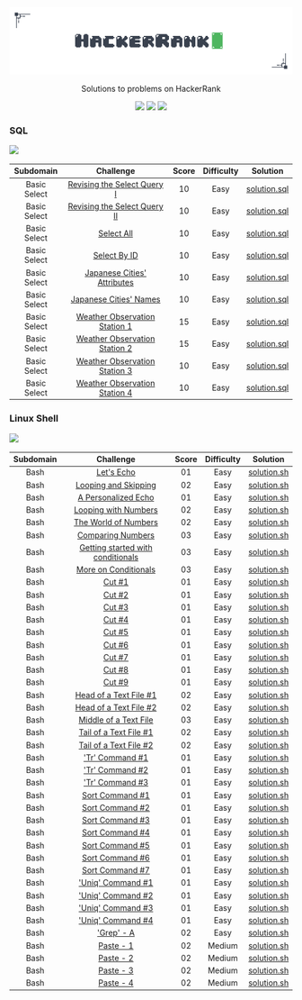 <p align="center">
	<img src="Images/hackerrank-logo.png" ></a>
</p>
<p align="center">
    Solutions to problems on HackerRank
</p>
<p align="center">
	<img src="https://img.shields.io/badge/Problems%20Solved-51-brightgreen.svg">
	<img src="https://img.shields.io/badge/Language-Rust/Shell/SQL-orange.svg">
	<img src="https://img.shields.io/badge/Latest%20Update-15/11/2024-brightgreen.svg">
</p>

### SQL
<p><img src="https://img.shields.io/badge/Points-110-orange.svg"></p>

|          Subdomain          |                                                          Challenge                                                           | Score  | Difficulty |                                             Solution                                                                    |
|:---------------------------:|:----------------------------------------------------------------------------------------------------------------------------:|:------:|:----------:|:-----------------------------------------------------------------------------------------------------------------------:|
|        Basic Select         | [Revising the Select Query I](https://www.hackerrank.com/challenges/revising-the-select-query)                               |   10   |    Easy    | [solution.sql](https://github.com/nfoj/hackerrank/blob/main/SQL/Revising-the-Select-Query-I/solution.sql)               |
|        Basic Select         | [Revising the Select Query II](https://www.hackerrank.com/challenges/revising-the-select-query-2)                            |   10   |    Easy    | [solution.sql](https://github.com/nfoj/hackerrank/blob/main/SQL/Revising-the-Select-Query-II/solution.sql)              |
|        Basic Select         | [Select All](https://www.hackerrank.com/challenges/select-all-sql)                                                           |   10   |    Easy    | [solution.sql](https://github.com/nfoj/hackerrank/blob/main/SQL/Select-All/solution.sql)                                |
|        Basic Select         | [Select By ID](https://www.hackerrank.com/challenges/select-by-id)                                                           |   10   |    Easy    | [solution.sql](https://github.com/nfoj/hackerrank/blob/main/SQL/Select-By-ID/solution.sql)                              |
|        Basic Select         | [Japanese Cities' Attributes](https://www.hackerrank.com/challenges/japanese-cities-attributes)                              |   10   |    Easy    | [solution.sql](https://github.com/nfoj/hackerrank/blob/main/SQL/Japanese-Cities-Attributes/solution.sql)                |
|        Basic Select         | [Japanese Cities' Names](https://www.hackerrank.com/challenges/japanese-cities-name)                                         |   10   |    Easy    | [solution.sql](https://github.com/nfoj/hackerrank/blob/main/SQL/Japanese-Cities-Names/solution.sql)                     |
|        Basic Select         | [Weather Observation Station 1](https://www.hackerrank.com/challenges/weather-observation-station-1)                         |   15   |    Easy    | [solution.sql](https://github.com/nfoj/hackerrank/blob/main/SQL/Weather-Observation-Station-1/solution.sql)             |
|        Basic Select         | [Weather Observation Station 2](https://www.hackerrank.com/challenges/weather-observation-station-2)                         |   15   |    Easy    | [solution.sql](https://github.com/nfoj/hackerrank/blob/main/SQL/Weather-Observation-Station-2/solution.sql)             |
|        Basic Select         | [Weather Observation Station 3](https://www.hackerrank.com/challenges/weather-observation-station-3)                         |   10   |    Easy    | [solution.sql](https://github.com/nfoj/hackerrank/blob/main/SQL/Weather-Observation-Station-3/solution.sql)             |
|        Basic Select         | [Weather Observation Station 4](https://www.hackerrank.com/challenges/weather-observation-station-4)                         |   10   |    Easy    | [solution.sql](https://github.com/nfoj/hackerrank/blob/main/SQL/Weather-Observation-Station-4/solution.sql)             |



### Linux Shell
<p><img src="https://img.shields.io/badge/Points-61-orange.svg"></p>

|          Subdomain          |                                                          Challenge                                                           | Score  | Difficulty |                                             Solution                                                                    |
|:---------------------------:|:----------------------------------------------------------------------------------------------------------------------------:|:------:|:----------:|:-----------------------------------------------------------------------------------------------------------------------:|
|        Bash                 | [Let's Echo](https://www.hackerrank.com/challenges/bash-tutorials-lets-echo)                                                 |   01   |    Easy    | [solution.sh](https://github.com/nfoj/hackerrank/blob/main/Linux-Shell/Lets-Echo/solution.sh)                           |
|        Bash                 | [Looping and Skipping](https://www.hackerrank.com/challenges/bash-tutorials---looping-and-skipping)                          |   02   |    Easy    | [solution.sh](https://github.com/nfoj/hackerrank/blob/main/Linux-Shell/Looping-and-Skipping/solution.sh)                |
|        Bash                 | [A Personalized Echo](https://www.hackerrank.com/challenges/bash-tutorials---a-personalized-echo)                            |   01   |    Easy    | [solution.sh](https://github.com/nfoj/hackerrank/blob/main/Linux-Shell/A-Personalized-Echo/solution.sh)                 |
|        Bash                 | [Looping with Numbers](https://www.hackerrank.com/challenges/bash-tutorials---looping-with-numbers)                          |   02   |    Easy    | [solution.sh](https://github.com/nfoj/hackerrank/blob/main/Linux-Shell/Looping-with-Numbers/solution.sh)                |
|        Bash                 | [The World of Numbers](https://www.hackerrank.com/challenges/bash-tutorials---the-world-of-numbers)                          |   02   |    Easy    | [solution.sh](https://github.com/nfoj/hackerrank/blob/main/Linux-Shell/The-World-of-Numbers/solution.sh)                |
|        Bash                 | [Comparing Numbers](https://www.hackerrank.com/challenges/bash-tutorials---comparing-numbers)                                |   03   |    Easy    | [solution.sh](https://github.com/nfoj/hackerrank/blob/main/Linux-Shell/Comparing-Numbers/solution.sh)                     |
|        Bash                 | [Getting started with conditionals](https://www.hackerrank.com/challenges/bash-tutorials---getting-started-with-conditionals)|   03   |    Easy    | [solution.sh](https://github.com/nfoj/hackerrank/blob/main/Linux-Shell/Getting-started-with-conditionals/solution.sh)                     |
|        Bash                 | [More on Conditionals](https://www.hackerrank.com/challenges/bash-tutorials---more-on-conditionals)                          |   03   |    Easy    | [solution.sh](https://github.com/nfoj/hackerrank/blob/main/Linux-Shell/More-on-Conditionals/solution.sh)                     |
|        Bash                 | [Cut #1](https://www.hackerrank.com/challenges/text-processing-cut-1)                                                        |   01   |    Easy    | [solution.sh](https://github.com/nfoj/hackerrank/blob/main/Linux-Shell/Cut-%231/solution.sh)                     |
|        Bash                 | [Cut #2](https://www.hackerrank.com/challenges/text-processing-cut-2)                                                        |   01   |    Easy    | [solution.sh](https://github.com/nfoj/hackerrank/blob/main/Linux-Shell/Cut-%232/solution.sh)                     |
|        Bash                 | [Cut #3](https://www.hackerrank.com/challenges/text-processing-cut-3)                                                        |   01   |    Easy    | [solution.sh](https://github.com/nfoj/hackerrank/blob/main/Linux-Shell/Cut-%233/solution.sh)                     |
|        Bash                 | [Cut #4](https://www.hackerrank.com/challenges/text-processing-cut-4)                                                        |   01   |    Easy    | [solution.sh](https://github.com/nfoj/hackerrank/blob/main/Linux-Shell/Cut-%234/solution.sh)                     |
|        Bash                 | [Cut #5](https://www.hackerrank.com/challenges/text-processing-cut-5)                                                        |   01   |    Easy    | [solution.sh](https://github.com/nfoj/hackerrank/blob/main/Linux-Shell/Cut-%235/solution.sh)                     |
|        Bash                 | [Cut #6](https://www.hackerrank.com/challenges/text-processing-cut-6)                                                        |   01   |    Easy    | [solution.sh](https://github.com/nfoj/hackerrank/blob/main/Linux-Shell/Cut-%236/solution.sh)                     |
|        Bash                 | [Cut #7](https://www.hackerrank.com/challenges/text-processing-cut-7)                                                        |   01   |    Easy    | [solution.sh](https://github.com/nfoj/hackerrank/blob/main/Linux-Shell/Cut-%237/solution.sh)                     |
|        Bash                 | [Cut #8](https://www.hackerrank.com/challenges/text-processing-cut-8)                                                        |   01   |    Easy    | [solution.sh](https://github.com/nfoj/hackerrank/blob/main/Linux-Shell/Cut-%238/solution.sh)                     |
|        Bash                 | [Cut #9](https://www.hackerrank.com/challenges/text-processing-cut-9)                                                        |   01   |    Easy    | [solution.sh](https://github.com/nfoj/hackerrank/blob/main/Linux-Shell/Cut-%239/solution.sh)                     |
|        Bash                 | [Head of a Text File #1](https://www.hackerrank.com/challenges/text-processing-head-1)                                       |   02   |    Easy    | [solution.sh](https://github.com/nfoj/hackerrank/blob/main/Linux-Shell/Head-of-a-Text-File-%231/solution.sh)                     |
|        Bash                 | [Head of a Text File #2](https://www.hackerrank.com/challenges/text-processing-head-2)                                       |   02   |    Easy    | [solution.sh](https://github.com/nfoj/hackerrank/blob/main/Linux-Shell/Head-of-a-Text-File-%232/solution.sh)                     |
|        Bash                 | [Middle of a Text File](https://www.hackerrank.com/challenges/text-processing-in-linux---the-middle-of-a-text-file/problem)  |   03   |    Easy    | [solution.sh](https://github.com/nfoj/hackerrank/blob/main/Linux-Shell/Middle-of-a-Text-File/solution.sh)                     |
|        Bash                 | [Tail of a Text File #1](https://www.hackerrank.com/challenges/text-processing-tail-1/problem?isFullScreen=true)             |   02   |    Easy    | [solution.sh](https://github.com/nfoj/hackerrank/blob/main/Linux-Shell/Tail-of-a-Text-File-%231/solution.sh)                      |
|        Bash                 | [Tail of a Text File #2](https://www.hackerrank.com/challenges/text-processing-tail-2/problem)                               |   02   |    Easy    | [solution.sh](https://github.com/nfoj/hackerrank/blob/main/Linux-Shell/Tail-of-a-Text-File-%232/solution.sh)                     |
|        Bash                 | ['Tr' Command #1](https://www.hackerrank.com/challenges/text-processing-tr-1/problem)                                        |   01   |    Easy    | [solution.sh](https://github.com/nfoj/hackerrank/blob/main/Linux-Shell/Tr-Command-%231/solution.sh)                     |
|        Bash                 | ['Tr' Command #2](https://www.hackerrank.com/challenges/text-processing-tr-2/problem)                                        |   01   |    Easy    | [solution.sh](https://github.com/nfoj/hackerrank/blob/main/Linux-Shell/Tr-Command-%232/solution.sh)                     |
|        Bash                 | ['Tr' Command #3](https://www.hackerrank.com/challenges/text-processing-tr-3/problem)                                        |   01   |    Easy    | [solution.sh](https://github.com/nfoj/hackerrank/blob/main/Linux-Shell/Tr-Command-%233/solution.sh)                     |
|        Bash                 | [Sort Command #1](https://www.hackerrank.com/challenges/text-processing-sort-1/problem)                                      |   01   |    Easy    | [solution.sh](https://github.com/nfoj/hackerrank/blob/main/Linux-Shell/Sort-command-%231/solution.sh)                     |
|        Bash                 | [Sort Command #2](https://www.hackerrank.com/challenges/text-processing-sort-2/problem)                                      |   01   |    Easy    | [solution.sh](https://github.com/nfoj/hackerrank/blob/main/Linux-Shell/Sort-command-%232/solution.sh)                     |
|        Bash                 | [Sort Command #3](https://www.hackerrank.com/challenges/text-processing-sort-3/problem)                                      |   01   |    Easy    | [solution.sh](https://github.com/nfoj/hackerrank/blob/main/Linux-Shell/Sort-command-%233/solution.sh)                     |
|        Bash                 | [Sort Command #4](https://www.hackerrank.com/challenges/text-processing-sort-4/problem)                                      |   01   |    Easy    | [solution.sh](https://github.com/nfoj/hackerrank/blob/main/Linux-Shell/Sort-command-%234/solution.sh)                     |
|        Bash                 | [Sort Command #5](https://www.hackerrank.com/challenges/text-processing-sort-5/problem)                                      |   01   |    Easy    | [solution.sh](https://github.com/nfoj/hackerrank/blob/main/Linux-Shell/Sort-command-%235/solution.sh)                     |
|        Bash                 | [Sort Command #6](https://www.hackerrank.com/challenges/text-processing-sort-6/problem)                                      |   01   |    Easy    | [solution.sh](https://github.com/nfoj/hackerrank/blob/main/Linux-Shell/Sort-command-%236/solution.sh)                     |
|        Bash                 | [Sort Command #7](https://www.hackerrank.com/challenges/text-processing-sort-7/problem)                                      |   01   |    Easy    | [solution.sh](https://github.com/nfoj/hackerrank/blob/main/Linux-Shell/Sort-command-%237/solution.sh)                     |
|        Bash                 | ['Uniq' Command #1](https://www.hackerrank.com/challenges/text-processing-in-linux-the-uniq-command-1/problem)               |   01   |    Easy    | [solution.sh](https://github.com/nfoj/hackerrank/blob/main/Linux-Shell/Uniq-command-%231/solution.sh)                     |
|        Bash                 | ['Uniq' Command #2](https://www.hackerrank.com/challenges/text-processing-in-linux-the-uniq-command-2/problem)               |   01   |    Easy    | [solution.sh](https://github.com/nfoj/hackerrank/blob/main/Linux-Shell/Uniq-command-%232/solution.sh)                     |
|        Bash                 | ['Uniq' Command #3](https://www.hackerrank.com/challenges/text-processing-in-linux-the-uniq-command-3/problem)               |   01   |    Easy    | [solution.sh](https://github.com/nfoj/hackerrank/blob/main/Linux-Shell/Uniq-command-%233/solution.sh)                     |
|        Bash                 | ['Uniq' Command #4](https://www.hackerrank.com/challenges/text-processing-in-linux-the-uniq-command-4/problem)               |   01   |    Easy    | [solution.sh](https://github.com/nfoj/hackerrank/blob/main/Linux-Shell/Uniq-command-%234/solution.sh)                     |
|        Bash                 | ['Grep' - A](https://www.hackerrank.com/challenges/text-processing-in-linux-the-grep-command-4/problem)                      |   02   |    Easy    | [solution.sh](https://github.com/nfoj/hackerrank/blob/main/Linux-Shell/Grep-A/solution.sh)                     |
|        Bash                 | [Paste - 1](https://www.hackerrank.com/challenges/paste-1/problem)                                       		     |   02   |    Medium  | [solution.sh](https://github.com/nfoj/hackerrank/blob/main/Linux-Shell/Paste-1/solution.sh)                     |
|        Bash                 | [Paste - 2](https://www.hackerrank.com/challenges/paste-2/problem)                                       		     |   02   |    Medium  | [solution.sh](https://github.com/nfoj/hackerrank/blob/main/Linux-Shell/Paste-2/solution.sh)                     |
|        Bash                 | [Paste - 3](https://www.hackerrank.com/challenges/paste-3/problem)                                                           |   02   |    Medium  | [solution.sh](https://github.com/nfoj/hackerrank/blob/main/Linux-Shell/Paste-3/solution.sh)                     |
|        Bash                 | [Paste - 4](https://www.hackerrank.com/challenges/paste-4/problem)                                                           |   02   |    Medium  | [solution.sh](https://github.com/nfoj/hackerrank/blob/main/Linux-Shell/Paste-4/solution.sh)                     |


